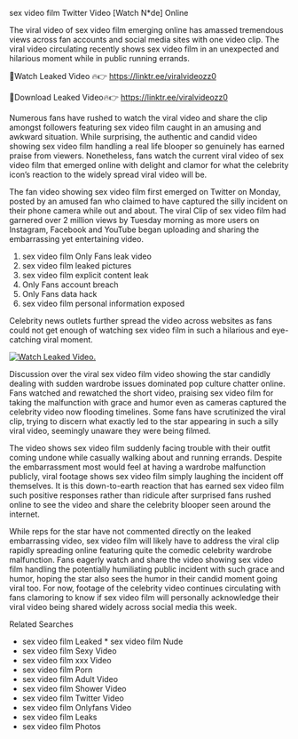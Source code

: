 ﻿sex video film Twitter Video [Watch N*de] Online

The viral video of ﻿sex video film emerging online has amassed tremendous views across fan accounts and social media sites with one video clip. The viral video circulating recently shows ﻿sex video film in an unexpected and hilarious moment while in public running errands. 

🔴Watch Leaked Video 🔥👉  https://linktr.ee/viralvideozz0 

🔴Download Leaked Video🔥👉  https://linktr.ee/viralvideozz0 

Numerous fans have rushed to watch the viral video and share the clip amongst followers featuring ﻿sex video film caught in an amusing and awkward situation. While surprising, the authentic and candid video showing ﻿sex video film handling a real life blooper so genuinely has earned praise from viewers. Nonetheless, fans watch the current viral video of ﻿sex video film that emerged online with delight and clamor for what the celebrity icon’s reaction to the widely spread viral video will be.

The fan video showing ﻿sex video film first emerged on Twitter on Monday, posted by an amused fan who claimed to have captured the silly incident on their phone camera while out and about. The viral Clip of ﻿sex video film had garnered over 2 million views by Tuesday morning as more users on Instagram, Facebook and YouTube began uploading and sharing the embarrassing yet entertaining video. 

1. ﻿sex video film Only Fans leak video
2. ﻿sex video film leaked pictures
3. ﻿sex video film explicit content leak
4. Only Fans account breach
5. Only Fans data hack
6. ﻿sex video film personal information exposed

Celebrity news outlets further spread the video across websites as fans could not get enough of watching ﻿sex video film in such a hilarious and eye-catching viral moment. 

[![Watch Leaked Video.](https://miro.medium.com/v2/resize:fit:828/format:webp/1*cilzJN44JGOrTw9NJCrNHA.gif "Watch Leaked Video")](https://linktr.ee/viralvideozz0)

Discussion over the viral ﻿sex video film video showing the star candidly dealing with sudden wardrobe issues dominated pop culture chatter online. Fans watched and rewatched the short video, praising ﻿sex video film for taking the malfunction with grace and humor even as cameras captured the celebrity video now flooding timelines. Some fans have scrutinized the viral clip, trying to discern what exactly led to the star appearing in such a silly viral video, seemingly unaware they were being filmed.

The video shows ﻿sex video film suddenly facing trouble with their outfit coming undone while casually walking about and running errands. Despite the embarrassment most would feel at having a wardrobe malfunction publicly, viral footage shows ﻿sex video film simply laughing the incident off themselves. It is this down-to-earth reaction that has earned ﻿sex video film such positive responses rather than ridicule after surprised fans rushed online to see the video and share the celebrity blooper seen around the internet.  

While reps for the star have not commented directly on the leaked embarrassing video, ﻿sex video film will likely have to address the viral clip rapidly spreading online featuring quite the comedic celebrity wardrobe malfunction. Fans eagerly watch and share the video showing ﻿sex video film handling the potentially humiliating public incident with such grace and humor, hoping the star also sees the humor in their candid moment going viral too. For now, footage of the celebrity video continues circulating with fans clamoring to know if ﻿sex video film will personally acknowledge their viral video being shared widely across social media this week.

Related Searches
* ﻿sex video film Leaked
﻿* sex video film Nude
* ﻿sex video film Sexy Video
* ﻿sex video film xxx Video
* ﻿sex video film Porn
* ﻿sex video film Adult Video
* ﻿sex video film Shower Video
* ﻿sex video film Twitter Video
* ﻿sex video film Onlyfans Video
* ﻿sex video film Leaks
* ﻿sex video film Photos
